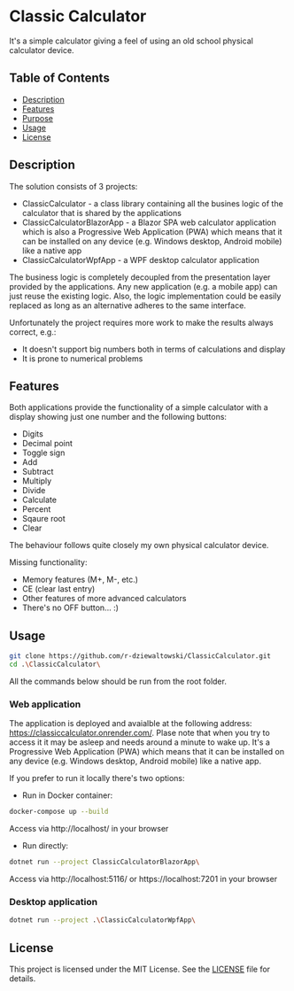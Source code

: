# Classic Calculator
It's a simple calculator giving a feel of using an old school physical calculator device.

## Table of Contents
- [Description](#description)
- [Features](#features)
- [Purpose](#purpose)
- [Usage](#usage)
- [License](#license)

## Description
The solution consists of 3 projects:
- ClassicCalculator - a class library containing all the busines logic of the calculator that is shared by the applications
- ClassicCalculatorBlazorApp - a Blazor SPA web calculator application which is also a Progressive Web Application (PWA) which means that it can be installed on any device (e.g. Windows desktop, Android mobile) like a native app
- ClassicCalculatorWpfApp - a WPF desktop calculator application

The business logic is completely decoupled from the presentation layer provided by the applications. Any new application (e.g. a mobile app) can just reuse the existing logic. Also, the logic implementation could be easily replaced as long as an alternative adheres to the same interface.

Unfortunately the project requires more work to make the results always correct, e.g.:
- It doesn't support big numbers both in terms of calculations and display
- It is prone to numerical problems

## Features
Both applications provide the functionality of a simple calculator with a display showing just one number and the following buttons:
- Digits
- Decimal point
- Toggle sign
- Add
- Subtract
- Multiply
- Divide
- Calculate
- Percent
- Sqaure root
- Clear

The behaviour follows quite closely my own physical calculator device.

Missing functionality:
- Memory features (M+, M-, etc.)
- CE (clear last entry)
- Other features of more advanced calculators
- There's no OFF button... :)

## Usage
```bash
git clone https://github.com/r-dziewaltowski/ClassicCalculator.git
cd .\ClassicCalculator\
```
All the commands below should be run from the root folder.

<h3>Web application</h3>

The application is deployed and avaialble at the following address: https://classiccalculator.onrender.com/. Plase note that when you try to access it it may be asleep and needs around a minute to wake up. It's a Progressive Web Application (PWA) which means that it can be installed on any device (e.g. Windows desktop, Android mobile) like a native app.

If you prefer to run it locally there's two options:
- Run in Docker container:
```bash
docker-compose up --build
```
Access via http://localhost/ in your browser
- Run directly:
```bash
dotnet run --project ClassicCalculatorBlazorApp\
```
Access via http://localhost:5116/ or https://localhost:7201 in your browser

<h3>Desktop application</h3>

```bash
dotnet run --project .\ClassicCalculatorWpfApp\
```

## License
This project is licensed under the MIT License. See the [LICENSE](LICENSE) file for details.

